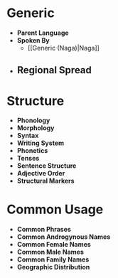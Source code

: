# Generic
- **Parent Language**
- **Spoken By**
	- [[Generic (Naga)|Naga]]
- **Regional Spread**
	- 
# Structure
- **Phonology**
- **Morphology**
- **Syntax**
- **Writing System**
- **Phonetics**
- **Tenses**
- **Sentence Structure**
- **Adjective Order**
- **Structural Markers**
# Common Usage
- **Common Phrases**
- **Common Androgynous Names**
- **Common Female Names**
- **Common Male Names**
- **Common Family Names**
- **Geographic Distribution**